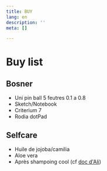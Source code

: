 ```yaml
---
title: BUY
lang: en
description: ''
meta: []

---
```

# Buy list

## Bosner

* Uni pin ball 5 feutres 0.1 a 0.8
* Sketch/Notebook
* Criterium 7
* Rodia dotPad

## Selfcare

* Huile de jojoba/camilia
* Aloe vera
* Après shampoing cool (cf [doc d'Ali](https://docs.google.com/document/d/1ytLBMSFu3r4TVndnzIWVcdCMqMU_E1F1MtZm_O9iywU/edit?usp=drivesdk "Doc haircare Ali"))